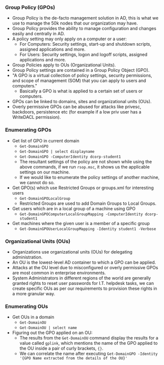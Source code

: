 ### Group Policy (GPOs)
- Group Policy is the de-facto management solution in AD, this is what we use to manage the 50k nodes that our organization may have.
- Group Policy provides the ability to manage configuration and changes easily and centrally in AD.
- A policy setting may only apply on a computer or a user:
	- For Computers: Security settings, start-up and shutdown scripts, assigned applications and more.
	- For Users: Security settings, logon and logoff scripts, assigned applications and more.
- Group Policies apply to OUs (Organizational Units).
- Group Policy settings are contained in a Group Policy Object (GPO).
- "A GPO is a virtual collection of policy settings, security permissions, and scope of management (SOM) that you can apply to users and computers."
	- Basically a GPO is what is applied to a certain set of users or computers.
- GPOs can be linked to domains, sites and organizational units (OUs).
- Overly permissive GPOs can be abused for attacks like privesc, backdoors, persistence etc (for example if a low priv user has a WriteDACL permission).

### Enumerating GPOs
- Get list of GPO in current domain
	- `Get-DomainGPO`
	- `Get-DomainGPO | select displayname`
	- `Get-DomainGPO -ComputerIdentity dcorp-student1`
	- The resultant settings of the policy are not shown while using the above commands, if we run `rsop.msc`, it shows us the applicable settings on our machine. 
	- If we would like to enumerate the policy settings of another machine, we cannot do so.
- Get GPO(s) which use Restricted Groups or groups.xml for interesting users
	- `Get-DomainGPOLocalGroup`
	- Restricted Groups are used to add Domain Groups to Local Groups.
- Get users which are in a local group of a machine using GPO
	- `Get-DomainGPOComputerLocalGroupMapping -ComputerIdentity dcorp-student1`
- Get machines where the given user is a member of a specific group
	- `Get-DomainGPOUserLocalGroupMapping -Identity student1 -Verbose`
### Organizational Units (OUs)
- Organizations use organizational units (OUs) for delegating administration.
- An OU is the lowest-level AD container to which a GPO can be applied.
- Attacks at the OU level due to misconfigured or overly permissive GPOs are most common in enterprise environments.
- System Administrators in different regions of the world are generally granted rights to reset user passwords for I.T. helpdesk tasks, we can create specific OUs as per our requirements to provision these rights in a more granular way.

### Enumerating OUs
- Get OUs in a domain
	- `Get-DomainOU`
	- `Get-DomainOU | select name`
- Figuring out the GPO applied on an OU:
	- The results from the `Get-DomainOU` command display the results for a value called `gplink`, which mentions the name of the GPO applied to the OU inside a pair of curly brackets, `{}`.
	- We can correlate the name after executing `Get-DomainGPO -Identity '{GPO Name extracted from the details of the OU}'`